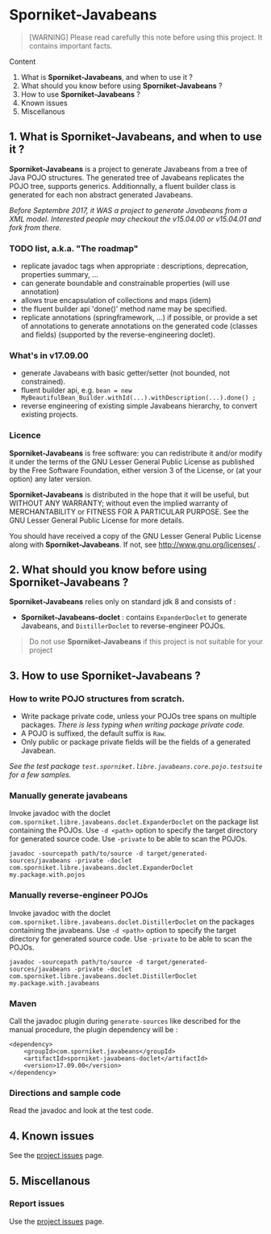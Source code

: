 # Sporniket-Javabeans

> [WARNING] Please read carefully this note before using this project. It contains important facts.

Content

1. What is **Sporniket-Javabeans**, and when to use it ?
2. What should you know before using **Sporniket-Javabeans** ?
3. How to use **Sporniket-Javabeans** ?
4. Known issues
5. Miscellanous

## 1. What is **Sporniket-Javabeans**, and when to use it ?
**Sporniket-Javabeans** is a project to generate Javabeans from a tree of Java POJO structures. The generated tree of Javabeans replicates the POJO tree, supports generics. Additionnally, a fluent builder class is generated for each non abstract generated Javabeans.

*Before Septembre 2017, it WAS
a project to generate Javabeans from a XML model. Interested people may checkout the v15.04.00 or v15.04.01 and fork from there.*

### TODO list, a.k.a. "The roadmap"

* replicate javadoc tags when appropriate : descriptions, deprecation, properties summary, ...
* can generate boundable and constrainable properties (will use annotation)
* allows true encapsulation of collections and maps (idem)
* the fluent builder api 'done()' method name may be specified.
* replicate annotations (springframework, ...) if possible, or provide a set of annotations to generate annotations on the generated code (classes and fields) (supported by the reverse-engineering doclet).


### What's in v17.09.00
* generate Javabeans with basic getter/setter (not bounded, not constrained).
* fluent builder api, e.g. ```bean = new MyBeautifulBean_Builder.withId(...).withDescription(...).done() ;```
* reverse engineering of existing simple Javabeans hierarchy, to convert existing projects.

### Licence
 **Sporniket-Javabeans** is free software: you can redistribute it and/or modify it under the terms of the
 GNU Lesser General Public License as published by the Free Software Foundation, either version 3 of the License, or (at your
 option) any later version.

 **Sporniket-Javabeans** is distributed in the hope that it will be useful, but WITHOUT ANY WARRANTY; without
 even the implied warranty of MERCHANTABILITY or FITNESS FOR A PARTICULAR PURPOSE. See the GNU Lesser General Public License for
 more details.

 You should have received a copy of the GNU Lesser General Public License along with **Sporniket-Javabeans**.
 If not, see http://www.gnu.org/licenses/ .


## 2. What should you know before using **Sporniket-Javabeans** ?
**Sporniket-Javabeans** relies only on standard jdk 8 and consists of :

* **Sporniket-Javabeans-doclet** : contains ```ExpanderDoclet``` to generate Javabeans, and ```DistillerDoclet``` to reverse-engineer POJOs.

> Do not use **Sporniket-Javabeans** if this project is not suitable for your project

## 3. How to use **Sporniket-Javabeans** ?

### How to write POJO structures from scratch.

* Write package private code, unless your POJOs tree spans on multiple packages. *There is less typing when writing package private code.*
* A POJO is suffixed, the default suffix is ```Raw```.
* Only public or package private fields will be the fields of a generated Javabean.

*See the test package ```test.sporniket.libre.javabeans.core.pojo.testsuite``` for a few samples.*


### Manually generate javabeans

Invoke javadoc with the doclet ```com.sporniket.libre.javabeans.doclet.ExpanderDoclet``` on the package list containing the POJOs. Use ```-d <path>``` option to specify the target directory for generated source code. Use ```-private``` to be able to scan the POJOs.

```
javadoc -sourcepath path/to/source -d target/generated-sources/javabeans -private -doclet com.sporniket.libre.javabeans.doclet.ExpanderDoclet my.package.with.pojos
```

### Manually reverse-engineer POJOs

Invoke javadoc with the doclet ```com.sporniket.libre.javabeans.doclet.DistillerDoclet``` on the packages containing the javabeans. Use ```-d <path>``` option to specify the target directory for generated source code. Use ```-private``` to be able to scan the POJOs.

```
javadoc -sourcepath path/to/source -d target/generated-sources/javabeans -private -doclet com.sporniket.libre.javabeans.doclet.DistillerDoclet my.package.with.javabeans
```

### Maven
Call the javadoc plugin during ```generate-sources``` like described for the manual procedure, the plugin dependency will be :

```
<dependency>
	<groupId>com.sporniket.javabeans</groupId>
	<artifactId>sporniket-javabeans-doclet</artifactId>
	<version>17.09.00</version>
</dependency>
```

### Directions and sample code
Read the javadoc and look at the test code.

## 4. Known issues
See the [project issues](https://github.com/sporniket/javabeans/issues) page.

## 5. Miscellanous
### Report issues
Use the [project issues](https://github.com/sporniket/javabeans/issues) page.

